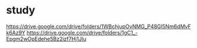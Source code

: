 # study
https://drive.google.com/drive/folders/1WBchjupOvNMG_P48GI5Nm6dMvFk6Az9Y
 https://drive.google.com/drive/folders/1gC1_-Epgm2wOpEdehe5Bz2izf7Hj1JIu